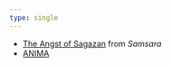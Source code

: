```yaml
---
type: single
---
```


* [The Angst of Sagazan](https://www.youtube.com/watch?v=-MLIcnua1is) from *Samsara*
* [ANIMA](https://www.netflix.com/title/81110498)
